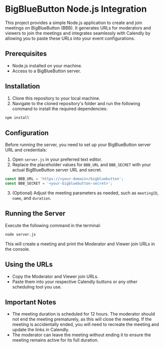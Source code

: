 
# BigBlueButton Node.js Integration

This project provides a simple Node.js application to create and join meetings on BigBlueButton (BBB). It generates URLs for moderators and viewers to join the meetings and integrates seamlessly with Calendly by allowing you to paste these URLs into your event configurations.

## Prerequisites

- Node.js installed on your machine.
- Access to a BigBlueButton server.

## Installation

1. Clone this repository to your local machine.
2. Navigate to the cloned repository's folder and run the following command to install the required dependencies:

```bash
npm install
```

## Configuration

Before running the server, you need to set up your BigBlueButton server URL and credentials:

1. Open `server.js` in your preferred text editor.
2. Replace the placeholder values for `BBB_URL` and `BBB_SECRET` with your actual BigBlueButton server URL and secret.

```javascript
const BBB_URL = 'https://<your-domain>/bigbluebutton';
const BBB_SECRET = '<your-bigbluebutton-secret>';
```

3. (Optional) Adjust the meeting parameters as needed, such as `meetingID`, `name`, and `duration`.

## Running the Server

Execute the following command in the terminal:

```bash
node server.js
```

This will create a meeting and print the Moderator and Viewer join URLs in the console.

## Using the URLs

- Copy the Moderator and Viewer join URLs.
- Paste them into your respective Calendly buttons or any other scheduling tool you use.

## Important Notes

- The meeting duration is scheduled for 12 hours. The moderator should not end the meeting prematurely, as this will close the meeting. If the meeting is accidentally ended, you will need to recreate the meeting and update the links in Calendly.
- The moderator can leave the meeting without ending it to ensure the meeting remains active for its full duration.

